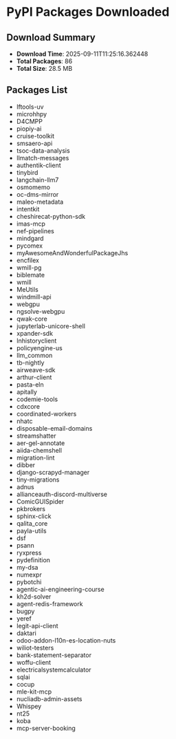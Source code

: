 # PyPI Packages Downloaded

## Download Summary
- **Download Time**: 2025-09-11T11:25:16.362448
- **Total Packages**: 86
- **Total Size**: 28.5 MB

## Packages List
- lftools-uv
- microhhpy
- D4CMPP
- piopiy-ai
- cruise-toolkit
- smsaero-api
- tsoc-data-analysis
- llmatch-messages
- authentik-client
- tinybird
- langchain-llm7
- osmomemo
- oc-dms-mirror
- maleo-metadata
- intentkit
- cheshirecat-python-sdk
- imas-mcp
- nef-pipelines
- mindgard
- pycomex
- myAwesomeAndWonderfulPackageJhs
- encfilex
- wmill-pg
- biblemate
- wmill
- MeUtils
- windmill-api
- webgpu
- ngsolve-webgpu
- qwak-core
- jupyterlab-unicore-shell
- xpander-sdk
- lnhistoryclient
- policyengine-us
- llm_common
- tb-nightly
- airweave-sdk
- arthur-client
- pasta-eln
- apitally
- codemie-tools
- cdxcore
- coordinated-workers
- nhatc
- disposable-email-domains
- streamshatter
- aer-gel-annotate
- aiida-chemshell
- migration-lint
- dibber
- django-scrapyd-manager
- tiny-migrations
- adnus
- allianceauth-discord-multiverse
- ComicGUISpider
- pkbrokers
- sphinx-click
- qalita_core
- payla-utils
- dsf
- psann
- ryxpress
- pydefinition
- my-dsa
- numexpr
- pybotchi
- agentic-ai-engineering-course
- kh2d-solver
- agent-redis-framework
- bugpy
- yeref
- legit-api-client
- daktari
- odoo-addon-l10n-es-location-nuts
- wiliot-testers
- bank-statement-separator
- woffu-client
- electricalsystemcalculator
- sqlai
- cocup
- mle-kit-mcp
- nucliadb-admin-assets
- Whispey
- nt25
- koba
- mcp-server-booking
